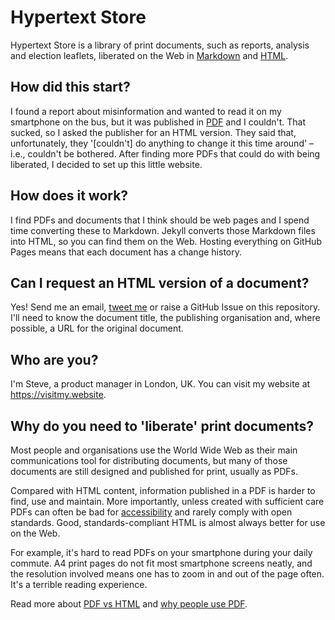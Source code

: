 # Hypertext Store

Hypertext Store is a library of print documents, such as reports, analysis and election leaflets, liberated on the Web in [Markdown](https://en.wikipedia.org/wiki/Markdown) and [HTML](https://en.wikipedia.org/wiki/HTML).


## How did this start?

I found a report about misinformation and wanted to read it on my smartphone on the bus, but it was published in [PDF](https://en.wikipedia.org/wiki/PDF) and I couldn't. That sucked, so I asked the publisher for an HTML version. They said that, unfortunately, they '[couldn't] do anything to change it this time around' – i.e., couldn't be bothered. After finding more PDFs that could do with being liberated, I decided to set up this little website. 


## How does it work?

I find PDFs and documents that I think should be web pages and I spend time converting these to Markdown. Jekyll converts those Markdown files into HTML, so you can find them on the Web. Hosting everything on GitHub Pages means that each document has a change history.


## Can I request an HTML version of a document?

Yes! Send me an email, [tweet me](https://twitter.com/stevenjmesser/status/1067672846808375296) or raise a GitHub Issue on this repository. I'll need to know the document title, the publishing organisation and, where possible, a URL for the original document. 


## Who are you?

I'm Steve, a product manager in London, UK. You can visit my website at https://visitmy.website.


## Why do you need to 'liberate' print documents?

Most people and organisations use the World Wide Web as their main communications tool for distributing documents, but many of those documents are still designed and published for print, usually as PDFs. 

Compared with HTML content, information published in a PDF is harder to find, use and maintain. More importantly, unless created with sufficient care PDFs can often be bad for [accessibility](https://en.wikipedia.org/wiki/Accessibility) and rarely comply with open standards. Good, standards-compliant HTML is almost always better for use on the Web.

For example, it's hard to read PDFs on your smartphone during your daily commute. A4 print pages do not fit most smartphone screens neatly, and the resolution involved means one has to zoom in and out of the page often. It's a terrible reading experience.

Read more about [PDF vs HTML](http://bcn.boulder.co.us/~neal/pdf-vs-html.html) and [why people use PDF](https://gds.blog.gov.uk/2018/07/16/why-gov-uk-content-should-be-published-in-html-and-not-pdf/).
